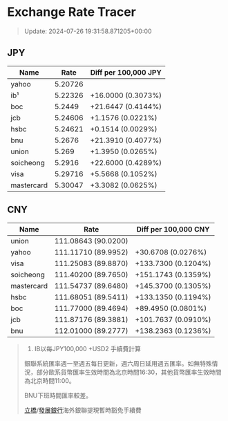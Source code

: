 # Exchange Rate Tracer

> Update: 2024-07-26 19:31:58.871205+00:00

## JPY

| Name       |    Rate | Diff per 100,000 JPY   |
|------------|---------|------------------------|
| yahoo      | 5.20726 |                        |
| ib¹        | 5.22326 | +16.0000 (0.3073%)     |
| boc        | 5.2449  | +21.6447 (0.4144%)     |
| jcb        | 5.24606 | +1.1576 (0.0221%)      |
| hsbc       | 5.24621 | +0.1514 (0.0029%)      |
| bnu        | 5.2676  | +21.3910 (0.4077%)     |
| union      | 5.269   | +1.3950 (0.0265%)      |
| soicheong  | 5.2916  | +22.6000 (0.4289%)     |
| visa       | 5.29716 | +5.5668 (0.1052%)      |
| mastercard | 5.30047 | +3.3082 (0.0625%)      |

## CNY

| Name       | Rate                | Diff per 100,000 CNY   |
|------------|---------------------|------------------------|
| union      | 111.08643	(90.0200) |                        |
| yahoo      | 111.11710	(89.9952) | +30.6708 (0.0276%)     |
| visa       | 111.25083	(89.8870) | +133.7300 (0.1204%)    |
| soicheong  | 111.40200	(89.7650) | +151.1743 (0.1359%)    |
| mastercard | 111.54737	(89.6480) | +145.3700 (0.1305%)    |
| hsbc       | 111.68051	(89.5411) | +133.1350 (0.1194%)    |
| boc        | 111.77000	(89.4694) | +89.4950 (0.0801%)     |
| jcb        | 111.87176	(89.3881) | +101.7637 (0.0910%)    |
| bnu        | 112.01000	(89.2777) | +138.2363 (0.1236%)    |


> 1. IB以每JPY100,000 +USD2 手續費計算
>
> 銀聯系統匯率週一至週五每日更新，週六周日延用週五匯率。如無特殊情況，部分歐系貨幣匯率生效時間為北京時間16:30，其他貨幣匯率生效時間為北京時間11:00。
>
> BNU下班時間匯率較差。
>
> [立橋](https://www.wlbank.com.mo/uploads/ueditor/file/20181211/1544536513900230.pdf)/[發展銀行](https://www.mdb.com.mo/Service_Charges_20230728.pdf)海外銀聯提現暫時豁免手續費

